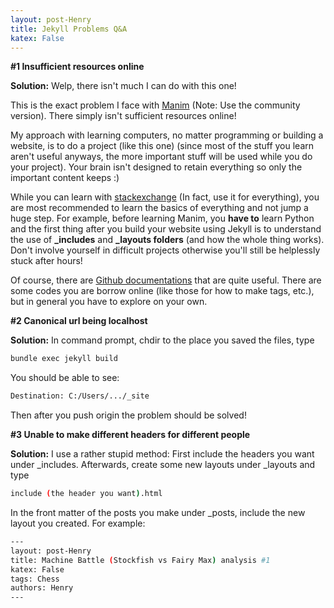 ```yaml
---
layout: post-Henry
title: Jekyll Problems Q&A
katex: False
---
```

**#1 Insufficient resources online**

**Solution:**
Welp, there isn't much I can do with this one!

This is the exact problem I face with [Manim](https://github.com/ManimCommunity/manim/) (Note: Use the community version). There simply isn't sufficient resources online!

My approach with learning computers, no matter programming or building a website, is to do a project (like this one) (since most of the stuff you learn aren't useful anyways, the more important stuff will be used while you do your project). Your brain isn't designed to retain everything so only the important content keeps :)

While you can learn with [stackexchange](https://stackexchange.com/) (In fact, use it for everything), you are most recommended to learn the basics of everything and not jump a huge step. For example, before learning Manim, you **have to** learn Python and the first thing after you build your website using Jekyll is to understand the use of **_includes** and **_layouts folders** (and how the whole thing works). Don't involve yourself in difficult projects otherwise you'll still be helplessly stuck after hours!

Of course, there are [Github documentations](https://jekyllrb.com/docs/) that are quite useful. There are some codes you are borrow online (like those for how to make tags, etc.), but in general you have to explore on your own.


**#2 Canonical url being localhost**

**Solution:**
In command prompt, chdir to the place you saved the files, type 
```bash
bundle exec jekyll build
```
You should be able to see:
```bash
Destination: C:/Users/.../_site
```
Then after you push origin the problem should be solved!

**#3 Unable to make different headers for different people**

**Solution:**
I use a rather stupid method:
First include the headers you want under _includes. Afterwards, create some new layouts under _layouts and type
```bash
include (the header you want).html 
```
In the front matter of the posts you make under _posts, include the new layout you created. For example:
```bash
---
layout: post-Henry
title: Machine Battle (Stockfish vs Fairy Max) analysis #1
katex: False
tags: Chess
authors: Henry
---
```



